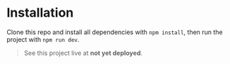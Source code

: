 # Installation

Clone this repo and install all dependencies with `npm install`, then run the project with `npm run dev`.

> See this project live at **not yet deployed**.

